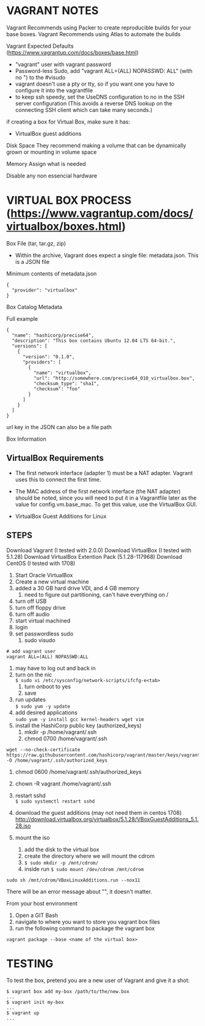 # VAGRANT NOTES
Vagrant Recommends using Packer to create reproducible builds for your base boxes.
Vagrant Recommends using Atlas to automate the builds

Vagrant Expected Defaults (https://www.vagrantup.com/docs/boxes/base.html)
- "vagrant" user with vagrant password
- Password-less Sudo, add "vagrant ALL=(ALL) NOPASSWD: ALL" (with no ") to the #visudo
- vagrant doesn't use a pty or tty, so if you want one you have to configure it into the vagrantfile
- to keep ssh speedy, set the UseDNS configuration to no in the SSH server configuration (This avoids a reverse DNS lookup on the connecting SSH client which can take many seconds.)

if creating a box for Virtual Box, make sure it has:
- VirtualBox guest additions

Disk Space
They recommend making a volume that can be dynamically grown or mounting in volume space

Memory
Assign what is needed

Disable any non essencial hardware

# VIRTUAL BOX PROCESS (https://www.vagrantup.com/docs/virtualbox/boxes.html)
Box File (tar, tar.gz, zip)
- Within the archive, Vagrant does expect a single file: metadata.json. This is a JSON file

Minimum contents of metadata.json
```
{
  "provider": "virtualbox"
}
```

Box Catalog Metadata

Full example
```
{
  "name": "hashicorp/precise64",
  "description": "This box contains Ubuntu 12.04 LTS 64-bit.",
  "versions": [
    {
      "version": "0.1.0",
      "providers": [
        {
          "name": "virtualbox",
          "url": "http://somewhere.com/precise64_010_virtualbox.box",
          "checksum_type": "sha1",
          "checksum": "foo"
        }
      ]
    }
  ]
}
```
url key in the JSON can also be a file path

Box Information

## VirtualBox Requirements
- The first network interface (adapter 1) must be a NAT adapter. Vagrant uses this to connect the first time.

- The MAC address of the first network interface (the NAT adapter) should be noted, since you will need to put it in a Vagrantfile later as the value for config.vm.base_mac. To get this value, use the VirtualBox GUI.

- VirtualBox Guest Additions for Linux
## STEPS
Download Vagrant (I tested with 2.0.0)
Download VirtualBox (I tested with 5.1.28)
Download VirtualBox Extention Pack (5.1.28-117968)
Download CentOS (I tested with 1708)

1. Start Oracle VirtualBox
1. Create a new virtual machine
1. added a 30 GB hard drive VDI, and 4 GB memory
   1. need to figure out partitioning, can't have everything on /
1. turn off USB
1. turn off floppy drive
1. turn off audio
1. start virtual machined
1. login
1. set passwordless sudo
   1. sudo visudo
```
# add vagrant user
vagrant ALL=(ALL) NOPASSWD:ALL
```
1. may have to log out and back in
1. turn on the nic <br> `$ sudo vi /etc/sysconfig/network-scripts/ifcfg-e<tab>`
   1. turn onboot to yes
   1. save
1. run updates<br> `$ sudo yum -y update`
1. add desired applications<br> `sudo yum -y install gcc kernel-headers wget vim`
1. install the HashiCorp public key (authorized_keys)
   1. mkdir -p /home/vagrant/.ssh
   1. chmod 0700 /home/vagrant/.ssh
```
wget --no-check-certificate https://raw.githubusercontent.com/hashicorp/vagrant/master/keys/vagrant.pub -O /home/vagrant/.ssh/authorized_keys
```
   1. chmod 0600 /home/vagrant/.ssh/authorized_keys
   1. chown -R vagrant /home/vagrant/.ssh
1. restart sshd <br> `$ sudo systemctl restart sshd`

1. download the guest additions (may not need them in centos 1708)
http://download.virtualbox.org/virtualbox/5.1.28/VBoxGuestAdditions_5.1.28.iso
1. mount the iso
   1. add the disk to the virtual box
   1. create the directory where we will mount the cdrom
   1. `$ sudo mkdir -p /mnt/cdrom/`
   1. inside run `$ sudo mount /dev/cdrom /mnt/cdrom`

`sudo sh /mnt/cdrom/VBoxLinuxAdditions.run --nox11`

There will be an error message about "", it doesn't matter.

From your host environment

   1. Open a GIT Bash
   1. navigate to where you want to store you vagrant box files
   1. run the following command to package the vagrant box
```
vagrant package --base <name of the virtual box>
```

# TESTING
To test the box, pretend you are a new user of Vagrant and give it a shot:
```
$ vagrant box add my-box /path/to/the/new.box
...
$ vagrant init my-box
...
$ vagrant up
...
```
